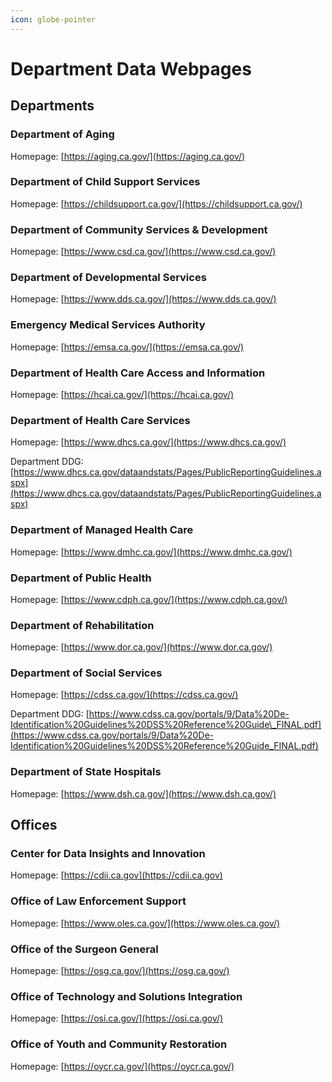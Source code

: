 ```yaml
---
icon: globe-pointer
---
```


# Department Data Webpages

## Departments

### Department of Aging

Homepage: [https://aging.ca.gov/](https://aging.ca.gov/)

### Department of Child Support Services

Homepage: [https://childsupport.ca.gov/](https://childsupport.ca.gov/)

### Department of Community Services & Development

Homepage: [https://www.csd.ca.gov/](https://www.csd.ca.gov/)

### Department of Developmental Services

Homepage: [https://www.dds.ca.gov/](https://www.dds.ca.gov/)

### Emergency Medical Services Authority

Homepage: [https://emsa.ca.gov/](https://emsa.ca.gov/)

### Department of Health Care Access and Information

Homepage: [https://hcai.ca.gov/](https://hcai.ca.gov/)

### Department of Health Care Services

Homepage: [https://www.dhcs.ca.gov/](https://www.dhcs.ca.gov/)

Department DDG: [https://www.dhcs.ca.gov/dataandstats/Pages/PublicReportingGuidelines.aspx](https://www.dhcs.ca.gov/dataandstats/Pages/PublicReportingGuidelines.aspx)

### Department of Managed Health Care

Homepage: [https://www.dmhc.ca.gov/](https://www.dmhc.ca.gov/)

### Department of Public Health

Homepage: [https://www.cdph.ca.gov/](https://www.cdph.ca.gov/)

### Department of Rehabilitation

Homepage: [https://www.dor.ca.gov/](https://www.dor.ca.gov/)

### Department of Social Services

Homepage: [https://cdss.ca.gov/](https://cdss.ca.gov/)

Department DDG: [https://www.cdss.ca.gov/portals/9/Data%20De-Identification%20Guidelines%20DSS%20Reference%20Guide\_FINAL.pdf](https://www.cdss.ca.gov/portals/9/Data%20De-Identification%20Guidelines%20DSS%20Reference%20Guide_FINAL.pdf)

### Department of State Hospitals

Homepage: [https://www.dsh.ca.gov/](https://www.dsh.ca.gov/)

## Offices

### Center for Data Insights and Innovation

Homepage: [https://cdii.ca.gov](https://cdii.ca.gov)

### Office of Law Enforcement Support

Homepage: [https://www.oles.ca.gov/](https://www.oles.ca.gov/)

### Office of the Surgeon General

Homepage: [https://osg.ca.gov/](https://osg.ca.gov/)

### Office of Technology and Solutions Integration

Homepage: [https://osi.ca.gov/](https://osi.ca.gov/)

### Office of Youth and Community Restoration

Homepage: [https://oycr.ca.gov/](https://oycr.ca.gov/)
